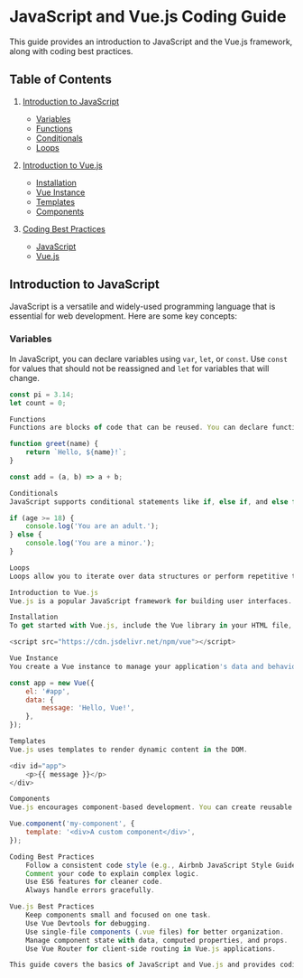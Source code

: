 # JavaScript and Vue.js Coding Guide

This guide provides an introduction to JavaScript and the Vue.js framework,
along with coding best practices.

## Table of Contents

1. [Introduction to JavaScript](#introduction-to-javascript)

   - [Variables](#variables)
   - [Functions](#functions)
   - [Conditionals](#conditionals)
   - [Loops](#loops)

2. [Introduction to Vue.js](#introduction-to-vuejs)

   - [Installation](#installation)
   - [Vue Instance](#vue-instance)
   - [Templates](#templates)
   - [Components](#components)

3. [Coding Best Practices](#coding-best-practices)
   - [JavaScript](#javascript-best-practices)
   - [Vue.js](#vuejs-best-practices)

## Introduction to JavaScript

JavaScript is a versatile and widely-used programming language that is essential
for web development. Here are some key concepts:

### Variables

In JavaScript, you can declare variables using `var`, `let`, or `const`. Use
`const` for values that should not be reassigned and `let` for variables that
will change.

```javascript
const pi = 3.14;
let count = 0;

Functions
Functions are blocks of code that can be reused. You can declare functions using the function keyword or arrow functions.

function greet(name) {
    return `Hello, ${name}!`;
}

const add = (a, b) => a + b;

Conditionals
JavaScript supports conditional statements like if, else if, and else for decision-making.

if (age >= 18) {
    console.log('You are an adult.');
} else {
    console.log('You are a minor.');
}

Loops
Loops allow you to iterate over data structures or perform repetitive tasks.

Introduction to Vue.js
Vue.js is a popular JavaScript framework for building user interfaces. Here are some fundamentals:

Installation
To get started with Vue.js, include the Vue library in your HTML file, or use a build system like Vue CLI.

<script src="https://cdn.jsdelivr.net/npm/vue"></script>

Vue Instance
You create a Vue instance to manage your application's data and behavior.

const app = new Vue({
    el: '#app',
    data: {
        message: 'Hello, Vue!',
    },
});

Templates
Vue.js uses templates to render dynamic content in the DOM.

<div id="app">
    <p>{{ message }}</p>
</div>

Components
Vue.js encourages component-based development. You can create reusable components to build complex UIs.

Vue.component('my-component', {
    template: '<div>A custom component</div>',
});

Coding Best Practices
    Follow a consistent code style (e.g., Airbnb JavaScript Style Guide).
    Comment your code to explain complex logic.
    Use ES6 features for cleaner code.
    Always handle errors gracefully.

Vue.js Best Practices
    Keep components small and focused on one task.
    Use Vue Devtools for debugging.
    Use single-file components (.vue files) for better organization.
    Manage component state with data, computed properties, and props.
    Use Vue Router for client-side routing in Vue.js applications.

This guide covers the basics of JavaScript and Vue.js and provides coding best practices.
```
